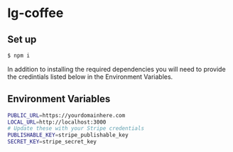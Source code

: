 # lg-coffee

## Set up

```bash
$ npm i 
```
In addition to installing the required dependencies you will need to provide the credintials listed below in the Environment Variables.

## Environment Variables

```bash
PUBLIC_URL=https://yourdomainhere.com
LOCAL_URL=http://localhost:3000
# Update these with your Stripe credentials
PUBLISHABLE_KEY=stripe_publishable_key
SECRET_KEY=stripe_secret_key
```
